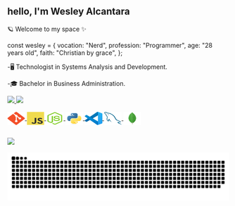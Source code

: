 ## hello, I'm Wesley Alcantara

🪐 Welcome to my space ✨

const wesley = {
   vocation: "Nerd",
   profession: "Programmer",
   age: "28 years old",
   faith: "Christian by grace",
};

-🖥  Technologist in Systems Analysis and Development.

-🎓 Bachelor in Business Administration.



<div>
<a href="https://github.com/wesleyalcantara">
<img height="180em" src="https://github-readme-stats.vercel.app/api/top-langs/?username=wesleyalcantara&layout=compact&langs_count=7&theme=dracula"/>
<img height="180em" src="https://github-readme-stats.vercel.app/api?username=wesleyalcantara&show_icons=true&theme=dracula&include_all_commits=true&count_private=true"/>


<div style="display: inline_block"><br>
<img align="center" alt="git" height="30" width="40" src="https://raw.githubusercontent.com/devicons/devicon/master/icons/git/git-original.svg" target="_blank">
<img align="center" alt="git" height="30" width="40" src="https://raw.githubusercontent.com/devicons/devicon/master/icons/javascript/javascript-original.svg" target="_blank">
<img align="center" alt="git" height="30" width="40" src="https://raw.githubusercontent.com/devicons/devicon/master/icons/nodejs/nodejs-original.svg" target="_blank">
<img align="center" alt="Wesley-Python" height="30" width="40" src="https://raw.githubusercontent.com/devicons/devicon/master/icons/python/python-original.svg" target="_blank">
<img align="center" alt="vscode" height="30" width="40" src="https://raw.githubusercontent.com/devicons/devicon/master/icons/vscode/vscode-original.svg" target="_blank">
<img align="center" alt="git" height="30" width="40" src="https://raw.githubusercontent.com/devicons/devicon/master/icons/mysql/mysql-original.svg" target="_blank">
<img align="center" alt="git" height="30" width="40" src="https://raw.githubusercontent.com/devicons/devicon/master/icons/mongodb/mongodb-original.svg" target="_blank">
</div>
  
  
  ##
 
<div> 
 <a href="https://www.linkedin.com/in/wesley-alcantara-58148020b/" target="_blank"> <img src="https://img.shields.io/badge/-LinkedIn-%230077B5?style=for-the-badge&logo=linkedin&logoColor=white" target="_blank"> </a>       
  
  ![Snake animation](https://github.com/wesleyalcantara/wesleyalcantara/blob/main/github-contribution-grid-snake.svg)
  
</div>
